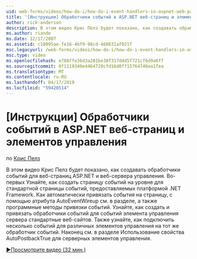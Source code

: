 ```yaml
---
uid: web-forms/videos/how-do-i/how-do-i-event-handlers-in-aspnet-web-pages-and-controls
title: '[Инструкции] Обработчики событий в ASP.NET веб-страниц и элементов управления | Документация Майкрософт'
author: rick-anderson
description: В этом видео Крис Пелз будет показано, как создавать обработчики событий для веб-страниц ASP.NET и веб-сервера управления. Во-первых вы научитесь создавать f событий на уровне страницы...
ms.author: riande
ms.date: 12/17/2007
ms.assetid: c18095ae-fe16-4bf9-98cd-460631af021f
msc.legacyurl: /web-forms/videos/how-do-i/how-do-i-event-handlers-in-aspnet-web-pages-and-controls
msc.type: video
ms.openlocfilehash: e788ffe36d3a201be38f317ddd5f721cf6d9a6ff
ms.sourcegitcommit: 0f1119340e4464720cfd16d0ff15764746ea1fea
ms.translationtype: MT
ms.contentlocale: ru-RU
ms.lasthandoff: 04/17/2019
ms.locfileid: "59420514"
---
```

# <a name="how-do-i-event-handlers-in-aspnet-web-pages-and-controls"></a>[Инструкции] Обработчики событий в ASP.NET веб-страниц и элементов управления

по [Крис Пелз](https://twitter.com/chrispels)

В этом видео Крис Пелз будет показано, как создавать обработчики событий для веб-страниц ASP.NET и веб-сервера управления. Во-первых Узнайте, как создать страницу событий на уровне для стандартной страницы событий, предоставляемых платформой .NET Framework. Как автоматически привязать события на страницу, с помощью атрибута AutoEventWireup см. в разделе, а также программные методы привязки событий. Узнайте, как создать и привязать обработчики событий для событий элемента управления сервера стандартные веб-сайтов. Также узнайте, как подключить несколько событий для различных элементов управления на тот же обработчик событий. Наконец см. в разделе Использование свойства AutoPostbackTrue для серверных элементов управления.

[&#9654;Просмотрите видео (32 мин.)](https://channel9.msdn.com/Blogs/ASP-NET-Site-Videos/how-do-i-event-handlers-in-aspnet-web-pages-and-controls)
